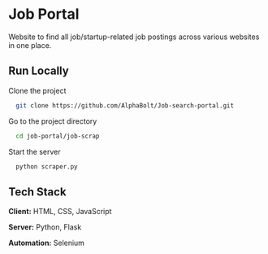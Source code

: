 # Job Portal
Website to find all job/startup-related job postings across various websites in one place.


## Run Locally

Clone the project

```bash
  git clone https://github.com/AlphaBolt/Job-search-portal.git
```

Go to the project directory

```bash
  cd job-portal/job-scrap
```


Start the server

```bash
  python scraper.py
```

## Tech Stack

**Client:** HTML, CSS, JavaScript 

**Server:** Python, Flask

**Automation:** Selenium

